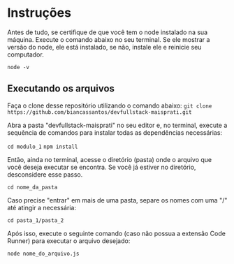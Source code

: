 # Instruções
Antes de tudo, se certifique de que você tem o node instalado na sua máquina. Execute o comando abaixo no seu terminal. Se ele mostrar a versão do node, ele está instalado, se não, instale ele e reinicie seu computador.

`node -v`


## Executando os arquivos
Faça o clone desse repositório utilizando o comando abaixo:
`git clone https://github.com/biancassantos/devfullstack-maisprati.git`

Abra a pasta "devfullstack-maisprati" no seu editor e, no terminal, execute a sequência de comandos para instalar todas as dependências necessárias:

`cd modulo_1`
`npm install`


Então, ainda no terminal, acesse o diretório (pasta) onde o arquivo que você deseja executar se encontra. Se você já estiver no diretório, desconsidere esse passo.

`cd nome_da_pasta`

Caso precise "entrar" em mais de uma pasta, separe os nomes com uma "/" até atingir a necessária:

`cd pasta_1/pasta_2`


Após isso, execute o seguinte comando (caso não possua a extensão Code Runner) para executar o arquivo desejado:

`node nome_do_arquivo.js`